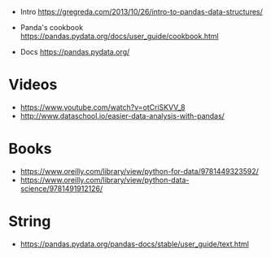 * Intro https://gregreda.com/2013/10/26/intro-to-pandas-data-structures/
* Panda's cookbook https://pandas.pydata.org/docs/user_guide/cookbook.html

* Docs https://pandas.pydata.org/

# Videos
* https://www.youtube.com/watch?v=otCriSKVV_8
* http://www.dataschool.io/easier-data-analysis-with-pandas/


# Books
* https://www.oreilly.com/library/view/python-for-data/9781449323592/
* https://www.oreilly.com/library/view/python-data-science/9781491912126/

# String
* https://pandas.pydata.org/pandas-docs/stable/user_guide/text.html

